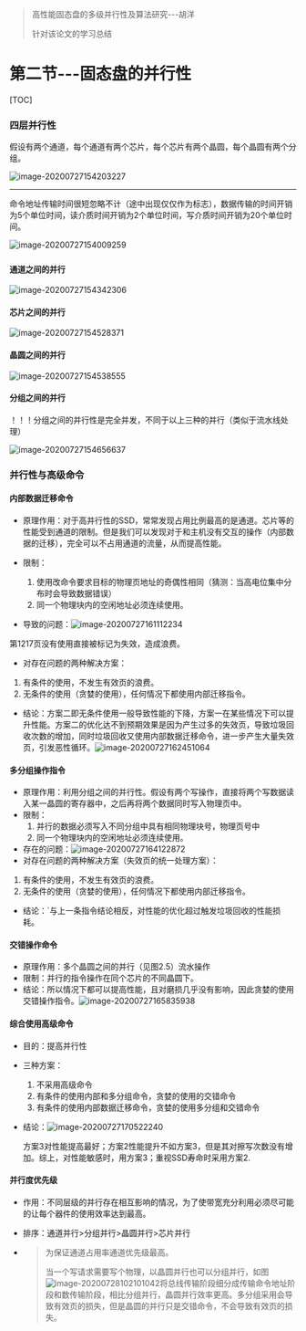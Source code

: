 > 高性能固态盘的多级并行性及算法研究---胡洋
>
> 针对该论文的学习总结

# 第二节---固态盘的并行性

[TOC]



### 四层并行性



假设有两个通道，每个通道有两个芯片，每个芯片有两个晶圆，每个晶圆有两个分组。

![image-20200727154203227](.\typora-user-images\image-20200727154203227.png)

------

命令地址传输时间很短忽略不计（途中出现仅仅作为标志），数据传输的时间开销为5个单位时间，读介质时间开销为2个单位时间，写介质时间开销为20个单位时间。

![image-20200727154009259](.\typora-user-images\image-20200727154009259.png)

##### 

#### 通道之间的并行

![image-20200727154342306](.\typora-user-images\image-20200727154342306.png)



#### 芯片之间的并行

![image-20200727154528371](.\typora-user-images\image-20200727154528371.png)

#### 晶圆之间的并行

![image-20200727154538555](.\typora-user-images\image-20200727154538555.png)

#### 分组之间的并行

！！！分组之间的并行性是完全并发，不同于以上三种的并行（类似于流水线处理）

![image-20200727154656637](.\typora-user-images\image-20200727154656637.png)



### 并行性与高级命令

#### 内部数据迁移命令

- 原理作用：对于高并行性的SSD，常常发现占用比例最高的是通道。芯片等的性能受到通道的限制。但是我们可以发现对于和主机没有交互的操作（内部数据的迁移），完全可以不占用通道的流量，从而提高性能。

- 限制：

  1. 使用改命令要求目标的物理页地址的奇偶性相同（猜测：当高电位集中分布时会导致数据错误）
  2. 同一个物理块内的空闲地址必须连续使用。

-  导致的问题：![image-20200727161112234](.\typora-user-images\image-20200727161112234.png)

  第1217页没有使用直接被标记为失效，造成浪费。

-  对存在问题的两种解决方案：

  1. 有条件的使用，不发生有效页的浪费。
  2. 无条件的使用（贪婪的使用），任何情况下都使用内部迁移指令。

-  结论：方案二即无条件使用一般导致性能的下降，方案一在某些情况下可以提升性能。方案二的优化达不到预期效果是因为产生过多的失效页，导致垃圾回收次数的增加，同时垃圾回收又使用内部数据迁移命令，进一步产生大量失效页，引发恶性循环。![image-20200727162451064](.\typora-user-images\image-20200727162451064.png)

#### 多分组操作指令

-  原理作用：利用分组之间的并行性。假设有两个写操作，直接将两个写数据读入某一晶圆的寄存器中，之后再将两个数据同时写入物理页中。
- 限制：
  1. 并行的数据必须写入不同分组中具有相同物理块号，物理页号中
  2. 同一个物理块内的空闲地址必须连续使用。
-  存在的问题：![image-20200727164122872](.\typora-user-images\image-20200727164122872.png)
-  对存在问题的两种解决方案（失效页的统一处理方案）：
  1. 有条件的使用，不发生有效页的浪费。
  2. 无条件的使用（贪婪的使用），任何情况下都使用内部迁移指令。
-  结论：`与上一条指令结论相反，对性能的优化超过触发垃圾回收的性能损耗。

#### 交错操作命令

- 原理作用：多个晶圆之间的并行（见图2.5）流水操作
- 限制：并行的指令操作在同个芯片的不同晶圆下。
- 结论：所以情况下都可以提高性能，且对磨损几乎没有影响，因此贪婪的使用交错操作指令。![image-20200727165835938](.\typora-user-images\image-20200727165835938.png)

#### 综合使用高级命令

- 目的：提高并行性

- 三种方案：

  1. 不采用高级命令
  2. 有条件的使用内部和多分组命令，贪婪的使用的交错命令
  3. 有条件的使用内部数据迁移命令，贪婪的使用多分组和交错命令

- 结论：![image-20200727170522240](.\typora-user-images\image-20200727170522240.png)

  方案3对性能提高最好；方案2性能提升不如方案3，但是其对擦写次数没有增加。综上，对性能敏感时，用方案3；重视SSD寿命时采用方案2.

#### 并行度优先级

- 作用：不同层级的并行存在相互影响的情况，为了使带宽充分利用必须尽可能的让每个器件的使用效率达到最高。

- 排序：通道并行>分组并行>晶圆并行>芯片并行

- > 为保证通道占用率通道优先级最高。
  >
  > 当一个写请求需要写个物理，以晶圆并行也可以分组并行，如图![image-20200728102101042](.\typora-user-images\image-20200728102101042.png)将总线传输阶段细分成传输命令地址阶段和数传输阶段，相比分组并行，晶圆并行效率更高。多分组采用会导致有效页的损失，但是晶圆的并行只是交错命令，不会导致有效页的损失。

